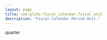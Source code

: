 ```yaml
---
layout: page
title: com.glide.fiscal_calendar.fiscal_unit
description: "Fiscal Calendar Period Unit."
---
```

quarter